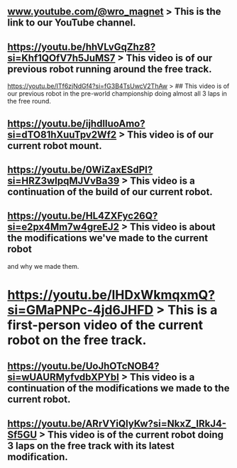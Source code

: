 ## www.youtube.com/@wro_magnet > This is the link to our YouTube channel.


## https://youtu.be/hhVLvGqZhz8?si=Khf1QOfV7h5JuMS7 > This video is of our previous robot running around the free track.


https://youtu.be/ITf6zjNdGf4?si=fG3B4TsUwcV2ThAw > ## This video is of our previous robot in the pre-world championship doing almost all 3 laps in the free round.


## https://youtu.be/ijhdlIuoAmo?si=dTO81hXuuTpv2Wf2 > This video is of our current robot mount.


## https://youtu.be/0WiZaxESdPI?si=HRZ3wIpqMJVvBa39 > This video is a continuation of the build of our current robot.


## https://youtu.be/HL4ZXFyc26Q?si=e2px4Mm7w4greEJ2 > This video is about the modifications we've made to the current robot 
and why we made them.


#  https://youtu.be/lHDxWkmqxmQ?si=GMaPNPc-4jd6JHFD > This is a first-person video of the current robot on the free track.


## https://youtu.be/UoJhOTcNOB4?si=wUAURMyfvdbXPYbI > This video is a continuation of the modifications we made to the current robot.


## https://youtu.be/ARrVYiQlyKw?si=NkxZ_IRkJ4-Sf5GU > This video is of the current robot doing 3 laps on the free track with its latest modification.
